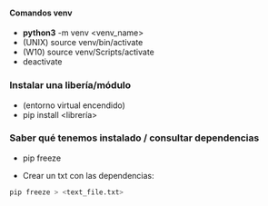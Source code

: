 #### Comandos venv

* **python3** -m venv <venv_name>
* (UNIX) source venv/bin/activate 
* (W10) source venv/Scripts/activate
* deactivate

### Instalar una libería/módulo
* (entorno virtual encendido)
* pip install <librería>

### Saber qué tenemos instalado / consultar dependencias

* pip freeze

* Crear un txt con las dependencias:
```bash
pip freeze > <text_file.txt>
```


